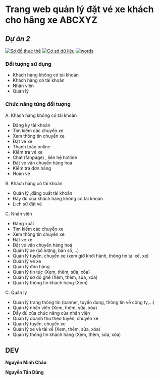 # Trang web quản lý đặt vé xe khách cho hãng xe ABCXYZ

## _Dự án 2_

[![Sơ đồ thực thể](https://app.diagrams.net/images/favicon-32x32.png)](https://drive.google.com/file/d/1qfVDzcZ-0YrhXZj2plWPastpKTbFDVBz/view?usp=sharing)
[![Cơ sở dữ liệu](https://ssl.gstatic.com/docs/spreadsheets/favicon3.ico)](https://docs.google.com/spreadsheets/d/1O1bjqukDQQ1wWXSLpd1Bd9HEHkw5kdPF8rcpVJTib2A/edit?usp=sharing)
[![words](https://ssl.gstatic.com/docs/documents/images/kix-favicon7.ico)](https://docs.google.com/document/d/1Oir34B5DKQnxl5S3Xs-2KE8W63NdEBRrGMP61WMaMYo/edit?usp=sharing)

### Đối tượng sử dụng

-   Khách hàng không có tài khoản
-   Khách hàng có tài khoản
-   Nhân viên
-   Quản lý

### Chức năng từng đối tượng

A. Khách hàng không có tài khoản

-   Đăng ký tài khoản
-   Tìm kiếm các chuyến xe
-   Xem thông tin chuyến xe
-   Đặt vé xe
-   Thanh toán online
-   Kiểm tra vé xe
-   Chat (fanpage) , liên hệ hotline
-   Đặt vé vận chuyển hàng hoá
-   Kiểm tra đơn hàng
-   Hoàn vé

B. Khách hàng có tài khoản

-   Quản lý ,đăng xuất tài khoản
-   Đầy đủ của khách hàng không có tài khoản
-   Lịch sử đặt vé

C. Nhân viên

-   Đăng xuất
-   Tìm kiếm các chuyến xe
-   Xem thông tin chuyến xe
-   Đặt vé xe
-   Đặt vé vận chuyển hàng hoá
-   Quản lý xe (số lượng, bản số,…)
-   Quản lý tuyến, chuyến xe (xem giờ khởi hành, thông tin tài xế, xe)
-   Quản lý vé xe
-   Quản lý đơn hàng
-   Quản lý tin tức (Xem, thêm, sửa, xóa)
-   Quản lý sơ đồ ghế (Xem, thêm, sửa, xóa)
-   Quản lý thông tin khách hàng (Xem)

C. Quản lý

-   Quản lý trang thông tin (banner, tuyển dụng, thông tin về công ty,...)
-   Quản lý nhân viên (Xem, thêm, sửa, xóa)
-   Đầy đủ của chức năng của nhân viên
-   Quản lý doanh thu theo tuyến, chuyến xe
-   Quản lý tuyến, chuyến xe
-   Quản lý xe và tài xế (Xem, thêm, sửa, xóa)
-   Quản lý thông tin khách hàng (Xem, thêm, sửa, xóa)

## DEV

**Nguyễn Minh Châu**

**Nguyễn Tấn Dũng**
